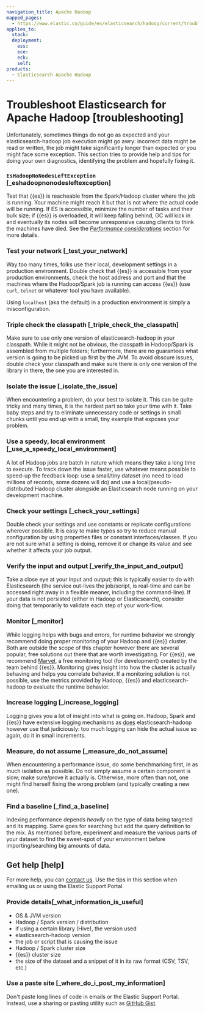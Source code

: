 ```yaml
---
navigation_title: Apache Hadoop
mapped_pages:
  - https://www.elastic.co/guide/en/elasticsearch/hadoop/current/troubleshooting.html
applies_to:
  stack:
  deployment:
    ess:
    ece:
    eck:
    self:
products:
  - Elasticsearch Apache Hadoop
---
```


# Troubleshoot Elasticsearch for Apache Hadoop [troubleshooting]

Unfortunately, sometimes things do not go as expected and your elasticsearch-hadoop job execution might go awry: incorrect data might be read or written, the job might take significantly longer than expected or you might face some exception. This section tries to provide help and tips for doing your own diagnostics, identifying the problem and hopefully fixing it.


### `EsHadoopNoNodesLeftException` [_eshadoopnonodesleftexception]

Test that {{es}} is reacheable from the Spark/Hadoop cluster where the job is running. Your machine might reach it but that is not where the actual code will be running. If ES is accessible, minimize the number of tasks and their bulk size; if {{es}} is overloaded, it will keep falling behind, GC will kick in and eventually its nodes will become unresponsive causing clients to think the machines have died. See the [*Performance considerations*](elasticsearch-hadoop://reference/performance-considerations.md) section for more details.


### Test your network [_test_your_network]

Way too many times, folks use their local, development settings in a production environment. Double check that {{es}} is accessible from your production environments, check the host address and port and that the machines where the Hadoop/Spark job is running can access {{es}} (use `curl`, `telnet` or whatever tool you have available).

Using `localhost` (aka the default) in a production environment is simply a misconfiguration.


### Triple check the classpath [_triple_check_the_classpath]

Make sure to use only one version of elasticsearch-hadoop in your classpath. While it might not be obvious, the classpath in Hadoop/Spark is assembled from multiple folders; furthermore, there are no guarantees what version is going to be picked up first by the JVM. To avoid obscure issues, double check your classpath and make sure there is only one version of the library in there, the one you are interested in.


### Isolate the issue [_isolate_the_issue]

When encountering a problem, do your best to isolate it. This can be quite tricky and many times, it is the hardest part so take your time with it. Take baby steps and try to eliminate unnecessary code or settings in small chunks until you end up with a small, tiny example that exposes your problem.


### Use a speedy, local environment [_use_a_speedy_local_environment]

A lot of Hadoop jobs are batch in nature which means they take a long time to execute. To track down the issue faster, use whatever means possible to speed-up the feedback loop: use a small/tiny dataset (no need to load millions of records, some dozens will do) and use a local/pseudo-distributed Hadoop cluster alongside an Elasticsearch node running on your development machine.


### Check your settings [_check_your_settings]

Double check your settings and use constants or replicate configurations wherever possible. It is easy to make typos so try to reduce manual configuration by using properties files or constant interfaces/classes. If you are not sure what a setting is doing, remove it or change its value and see whether it affects your job output.


### Verify the input and output [_verify_the_input_and_output]

Take a close eye at your input and output; this is typically easier to do with Elasticsearch (the service out-lives the job/script, is real-time and can be accessed right away in a flexible meaner, including the command-line). If your data is not persisted (either in Hadoop or Elasticsearch), consider doing that temporarily to validate each step of your work-flow.


### Monitor [_monitor]

While logging helps with bugs and errors, for runtime behavior we strongly recommend doing proper monitoring of your Hadoop and {{es}} cluster. Both are outside the scope of this chapter however there are several popular, free solutions out there that are worth investigating. For {{es}}, we recommend [Marvel](https://www.elastic.co/products/marvel), a free monitoring tool (for development) created by the team behind {{es}}. Monitoring gives insight into how the cluster is actually behaving and helps you correlate behavior. If a monitoring solution is not possible, use the metrics provided by Hadoop, {{es}} and elasticsearch-hadoop to evaluate the runtime behavior.


### Increase logging [_increase_logging]

Logging gives you a lot of insight into what is going on. Hadoop, Spark and {{es}} have extensive logging mechanisms as [does](elasticsearch-hadoop://reference/logging.md) elasticsearch-hadoop however use that judiciously: too much logging can hide the actual issue so again, do it in small increments.


### Measure, do not assume [_measure_do_not_assume]

When encountering a performance issue, do some benchmarking first, in as much isolation as possible. Do not simply assume a certain component is slow; make sure/prove it actually is. Otherwise, more often than not, one might find herself fixing the wrong problem (and typically creating a new one).


### Find a baseline [_find_a_baseline]

Indexing performance depends *heavily* on the type of data being targeted and its mapping. Same goes for searching but add the query definition to the mix. As mentioned before, experiment and measure the various parts of your dataset to find the sweet-spot of your environment before importing/searching big amounts of data.

## Get help [help]

For more help, you can [contact us](/troubleshoot/index.md#contact-us). Use the tips in this section when emailing us or using the Elastic Support Portal.

### Provide details[_what_information_is_useful]

* OS & JVM version
* Hadoop / Spark version / distribution
* if using a certain library (Hive), the version used
* elasticsearch-hadoop version
* the job or script that is causing the issue
* Hadoop / Spark cluster size
* {{es}} cluster size
* the size of the dataset and a snippet of it in its raw format (CSV, TSV, etc.)

### Use a paste site [_where_do_i_post_my_information]

Don't paste long lines of code in emails or the Elastic Support Portal. Instead, use a sharing or pasting utility such as [GitHub Gist](https://gist.github.com/).

